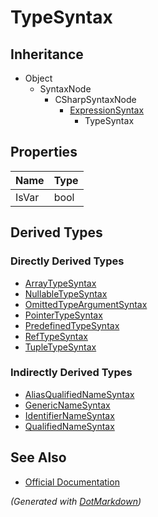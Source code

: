 # TypeSyntax

## Inheritance

* Object
  * SyntaxNode
    * CSharpSyntaxNode
      * [ExpressionSyntax](ExpressionSyntax.md)
        * TypeSyntax

## Properties

| Name  | Type |
| ----- | ---- |
| IsVar | bool |

## Derived Types

### Directly Derived Types

* [ArrayTypeSyntax](ArrayTypeSyntax.md)
* [NullableTypeSyntax](NullableTypeSyntax.md)
* [OmittedTypeArgumentSyntax](OmittedTypeArgumentSyntax.md)
* [PointerTypeSyntax](PointerTypeSyntax.md)
* [PredefinedTypeSyntax](PredefinedTypeSyntax.md)
* [RefTypeSyntax](RefTypeSyntax.md)
* [TupleTypeSyntax](TupleTypeSyntax.md)

### Indirectly Derived Types

* [AliasQualifiedNameSyntax](AliasQualifiedNameSyntax.md)
* [GenericNameSyntax](GenericNameSyntax.md)
* [IdentifierNameSyntax](IdentifierNameSyntax.md)
* [QualifiedNameSyntax](QualifiedNameSyntax.md)

## See Also

* [Official Documentation](https://docs.microsoft.com/en-us/dotnet/api/microsoft.codeanalysis.csharp.syntax.typesyntax)


*\(Generated with [DotMarkdown](http://github.com/JosefPihrt/DotMarkdown)\)*